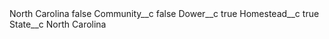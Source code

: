 <?xml version="1.0" encoding="UTF-8"?>
<CustomMetadata xmlns="http://soap.sforce.com/2006/04/metadata" xmlns:xsi="http://www.w3.org/2001/XMLSchema-instance" xmlns:xsd="http://www.w3.org/2001/XMLSchema">
    <label>North Carolina</label>
    <protected>false</protected>
    <values>
        <field>Community__c</field>
        <value xsi:type="xsd:boolean">false</value>
    </values>
    <values>
        <field>Dower__c</field>
        <value xsi:type="xsd:boolean">true</value>
    </values>
    <values>
        <field>Homestead__c</field>
        <value xsi:type="xsd:boolean">true</value>
    </values>
    <values>
        <field>State__c</field>
        <value xsi:type="xsd:string">North Carolina</value>
    </values>
</CustomMetadata>
